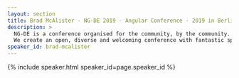 ```yaml
---
layout: section
title: Brad McAlister - NG-DE 2019 - Angular Conference - 2019 in Berlin
description: >
  NG-DE is a conference organised for the community, by the community.
  We create an open, diverse and welcoming conference with fantastic speakers and a warm and friendly environment. 
speaker_id: brad-mcalister
---
```


{% include speaker.html speaker_id=page.speaker_id %}
